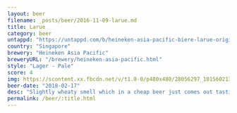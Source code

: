 ```yaml
---
layout: beer
filename: _posts/beer/2016-11-09-larue.md
title: Larue
category: beer
untappd: "https://untappd.com/b/heineken-asia-pacific-biere-larue-original/135847"
country: "Singapore"
brewery: "Heineken Asia Pacific"
breweryURL: "/brewery/heineken-asia-pacific.html"
style: "Lager - Pale"
score: 4
img: https://scontent.xx.fbcdn.net/v/t1.0-0/p480x480/28056297_10156021376098745_2052343390253312777_n.jpg?_nc_cat=105&_nc_ht=scontent.xx&oh=aaf1310b62dbb55f2f9913e735896943&oe=5D2CC624
beer-date: "2018-02-17"
desc: "Slightly wheaty smell which in a cheap beer just comes out tasting nasty"
permalink: /beer/:title.html
---
```

